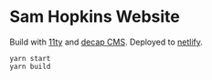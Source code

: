 
# Sam Hopkins Website

Build with [11ty](https://www.11ty.dev/) and [decap CMS](https://decapcms.org/).
 Deployed to [netlify](https://www.netlify.com/).

```
yarn start
yarn build
```